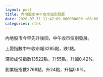 ```yaml
---
layout: post
title: 內地股市中午收市個別發展
date: 2020-07-31 11:42:09.000000000 +08:00
categories: rthk
---
```


內地股市今早先升後回，中午收市個別發展。

上證指數中午收市報3285點，跌1點。

深證成份指數13522點，升55點，升幅0.42%。

創業板指數2768點，升24點，升幅0.9%。
